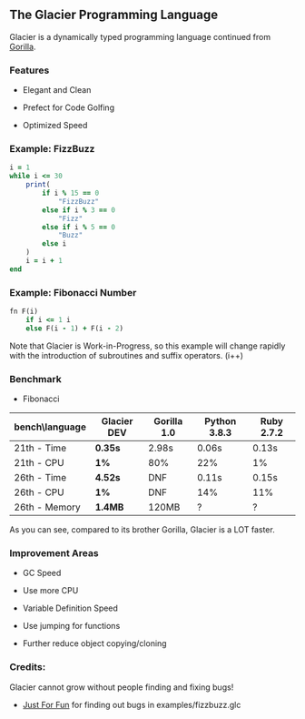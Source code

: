 ## The Glacier Programming Language

Glacier is a dynamically typed programming language continued from [Gorilla](https://github.com/SnowballSH/Gorilla).

### Features

- Elegant and Clean

- Prefect for Code Golfing

- Optimized Speed

### Example: FizzBuzz

```ruby
i = 1
while i <= 30
    print(
        if i % 15 == 0
            "FizzBuzz"
        else if i % 3 == 0
            "Fizz"
        else if i % 5 == 0
            "Buzz"
        else i
    )
    i = i + 1
end
```

### Example: Fibonacci Number

```ruby
fn F(i)
    if i <= 1 i
    else F(i - 1) + F(i - 2)
```

Note that Glacier is Work-in-Progress, so this example will change rapidly with the introduction of subroutines and
suffix operators. (i++)

### Benchmark

- Fibonacci

| bench\language | **Glacier DEV** | Gorilla 1.0 | Python 3.8.3 | Ruby 2.7.2 |
|----------------|-----------------|-------------|--------------|------------|
| 21th - Time    | **0.35s**       | 2.98s       | 0.06s        | 0.13s      |
| 21th - CPU     | **1%**          | 80%         | 22%          | 1%         |
| 26th - Time    | **4.52s**       | DNF         | 0.11s        | 0.15s      |
| 26th - CPU     | **1%**          | DNF         | 14%          | 11%        |
| 26th - Memory  | **1.4MB**       | 120MB       | ?            | ?          |

As you can see, compared to its brother Gorilla, Glacier is a LOT faster.

### Improvement Areas

- GC Speed

- Use more CPU

- Variable Definition Speed

- Use jumping for functions

- Further reduce object copying/cloning

### Credits:

Glacier cannot grow without people finding and fixing bugs!

- [Just For Fun](https://github.com/techguy940) for finding out bugs in examples/fizzbuzz.glc

